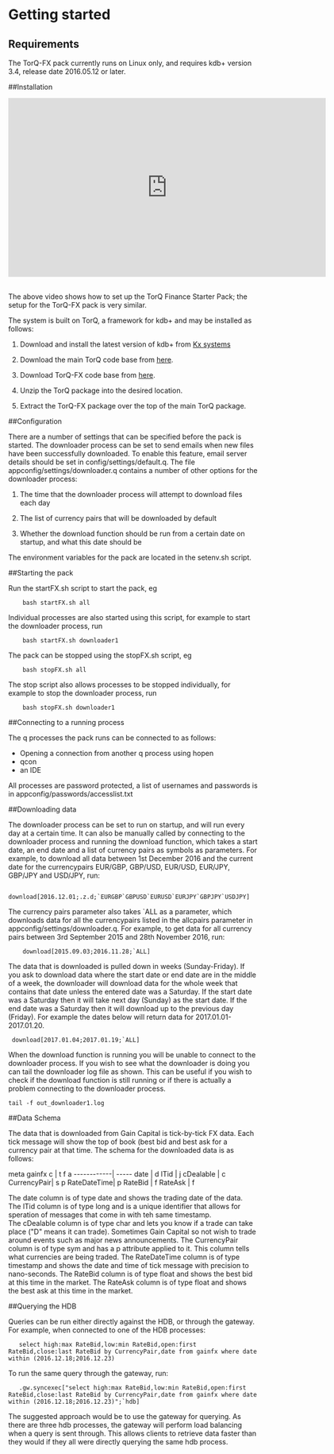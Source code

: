 Getting started
===============

Requirements
------------

The TorQ-FX pack currently runs on Linux only, and requires kdb+ version 3.4, release date 2016.05.12 or later.

##Installation

<div style="width:640px; height:360px; margin: 0 auto;">
<iframe src="https://player.vimeo.com/video/184552498" width="640" height="360" frameborder="0" webkitallowfullscreen mozallowfullscreen allowfullscreen></iframe>
</div>

</br>

The above video shows how to set up the TorQ Finance Starter Pack; the setup for the TorQ-FX pack is very similar.

The system is built on TorQ, a framework for kdb+ and may be installed as follows:

1.  Download and install the latest version of kdb+ from [Kx systems](http://kx.com) 

2.  Download the main TorQ code base from [here](https://github.com/AquaQAnalytics/TorQ.git).

3.  Download TorQ-FX code base from [here](https://github.com/AquaQAnalytics/TorQ-FX.git).

4.  Unzip the TorQ package into the desired location.

5.  Extract the TorQ-FX package over the top of the main TorQ
    package.

##Configuration

There are a number of settings that can be specified before the pack is started.
The downloader process can be set to send emails when new files have been successfully downloaded. To enable this feature, email server details should be set in config/settings/default.q.
The file appconfig/settings/downloader.q contains a number of other options for the downloader process:

1. The time that the downloader process will attempt to download files each day

2. The list of currency pairs that will be downloaded by default

3. Whether the download function should be run from a certain date on startup, and what this date should be

The environment variables for the pack are located in the setenv.sh script.

##Starting the pack

Run the startFX.sh script to start the pack, eg

        bash startFX.sh all

Individual processes are also started using this script, for example to start the downloader process, run

        bash startFX.sh downloader1

The pack can be stopped using the stopFX.sh script, eg

        bash stopFX.sh all

The stop script also allows processes to be stopped individually, for example to stop the downloader process, run

        bash stopFX.sh downloader1

##Connecting to a running process

The q processes the pack runs can be connected to as follows:

-   Opening a connection from another q process using hopen
-   qcon
-   an IDE

All processes are password protected, a list of usernames and passwords is in appconfig/passwords/accesslist.txt

##Downloading data

The downloader process can be set to run on startup, and will run every day at a certain time. It can also be manually called by connecting to the downloader process and running the download function, which takes a start date, an end date and a list of currency pairs as symbols as parameters.
For example, to download all data between 1st December 2016 and the current date for the currencypairs EUR/GBP, GBP/USD, EUR/USD, EUR/JPY, GBP/JPY and USD/JPY, run:

        download[2016.12.01;.z.d;`EURGBP`GBPUSD`EURUSD`EURJPY`GBPJPY`USDJPY]

The currency pairs parameter also takes `ALL as a parameter, which downloads data for all the currencypairs listed in the allcpairs parameter in appconfig/settings/downloader.q. For example, to get data for all currency pairs between 3rd September 2015 and 28th November 2016, run:

        download[2015.09.03;2016.11.28;`ALL]

The data that is downloaded is pulled down in weeks (Sunday-Friday).  If you ask to download data where the start date or end date are in the middle of a week, the downloader will download data for the whole week that contains that date unless the entered date was a Saturday. If the start date was a Saturday then it will take next day (Sunday) as the start date.  If the end date was a Saturday then it will download up to the previous day (Friday). 
For example the dates below will return data for 2017.01.01-2017.01.20.

	 download[2017.01.04;2017.01.19;`ALL]

When the download function is running you will be unable to connect to the downloader process.  If you wish to see what the downloader is doing you can tail the downloader log file as shown.  This can be useful if you wish to check if the download function is still running or if there is actually a problem connecting to the downloader process.

	tail -f out_downloader1.log

##Data Schema

The data that is downloaded from Gain Capital is tick-by-tick FX data. Each tick message will show the top of book (best bid and best ask for a currency pair at that time.
The schema for the downloaded data is as follows:

meta gainfx
c           | t f a
------------| -----
date        | d
lTid        | j
cDealable   | c
CurrencyPair| s   p
RateDateTime| p
RateBid     | f
RateAsk     | f

The date column is of type date and shows the trading date of the data.  
The lTid column is of type long and is a unique identifier that allows for speration of messages that come in with teh same timestamp.  
The cDealable column is of type char and lets you know if a trade can take place ("D" means it can trade). Sometimes Gain Capital so not wish to trade around events such as major news announcements.
The CurrencyPair column is of type sym and has a p attribute applied to it.  This column tells what currencies are being traded.
The RateDateTime column is of type timestamp and shows the date and time of tick message with precision to nano-seconds.
The RateBid column is of type float and shows the best bid at this time in the market.
The RateAsk column is of type float and shows the best ask at this time in the market.

##Querying the HDB

Queries can be run either directly against the HDB, or through the gateway. 
For example, when connected to one of the HDB processes:

       select high:max RateBid,low:min RateBid,open:first RateBid,close:last RateBid by CurrencyPair,date from gainfx where date within (2016.12.18;2016.12.23)

To run the same query through the gateway, run:

       .gw.syncexec["select high:max RateBid,low:min RateBid,open:first RateBid,close:last RateBid by CurrencyPair,date from gainfx where date within (2016.12.18;2016.12.23)";`hdb]

The suggested approach would be to use the gateway for querying.  As there are three hdb processes, the gateway will perform load balancing when a query is sent through. This allows clients to retrieve data faster than they would if they all were directly querying the same hdb process.
